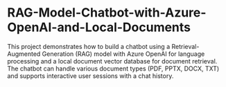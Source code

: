 # RAG-Model-Chatbot-with-Azure-OpenAI-and-Local-Documents
This project demonstrates how to build a chatbot using a Retrieval-Augmented Generation (RAG) model with Azure OpenAI for language processing and a local document vector database for document retrieval. The chatbot can handle various document types (PDF, PPTX, DOCX, TXT) and supports interactive user sessions with a chat history.
